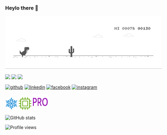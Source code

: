 ### Heylo there 👋

<img src="https://github.com/rahulsunil2/rahulsunil2/blob/master/media/dino.gif">

![](https://img.shields.io/badge/Django-Web%20App%20Developer-red?style=for-the-badge&logo=appveyor) ![](https://img.shields.io/badge/Deep%20Learning-TensorFlow-blueviolet?style=for-the-badge&logo=appveyor) ![](https://img.shields.io/badge/Flutter-Mobile%20App%20Developer-yellowgreen?style=for-the-badge&logo=appveyor)

[<img src='https://cdn.jsdelivr.net/npm/simple-icons@3.0.1/icons/github.svg' alt='github' height='40'>](https://github.com/rahulsunil2)    [<img src='https://cdn.jsdelivr.net/npm/simple-icons@3.0.1/icons/linkedin.svg' alt='linkedin' height='40'>](https://www.linkedin.com/in/rahulsuni2/)  [<img src='https://cdn.jsdelivr.net/npm/simple-icons@3.0.1/icons/facebook.svg' alt='facebook' height='40'>](https://www.facebook.com/rahulsunil2)  [<img src='https://cdn.jsdelivr.net/npm/simple-icons@3.0.1/icons/instagram.svg' alt='instagram' height='40'>](https://www.instagram.com/c.handle.r_bing/)  

<a href='https://archiveprogram.github.com/'><img src='https://raw.githubusercontent.com/acervenky/animated-github-badges/master/assets/acbadge.gif' width='40' height='40'></a> <a href='https://docs.github.com/en/developers'><img src='https://raw.githubusercontent.com/acervenky/animated-github-badges/master/assets/devbadge.gif' width='40' height='40'></a> <a href='https://github.com/pricing'><img src='https://raw.githubusercontent.com/acervenky/animated-github-badges/master/assets/pro.gif' width='50' height='50'></a>

![GitHub stats](https://github-readme-stats.vercel.app/api?username=rahulsunil2&show_icons=true&hide=stars,prs,issues,contribs)  

![Profile views](https://gpvc.arturio.dev/rahulsunil2)
